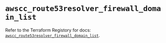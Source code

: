 # `awscc_route53resolver_firewall_domain_list`

Refer to the Terraform Registory for docs: [`awscc_route53resolver_firewall_domain_list`](https://registry.terraform.io/providers/hashicorp/awscc/0.70.0/docs/resources/route53resolver_firewall_domain_list).
